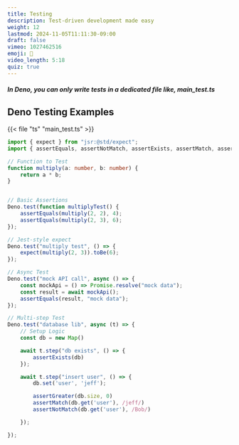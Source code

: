 ```yaml
---
title: Testing
description: Test-driven development made easy
weight: 12
lastmod: 2024-11-05T11:11:30-09:00
draft: false
vimeo: 1027462516
emoji: 🔬
video_length: 5:18
quiz: true
---
```


<quiz-modal options="true:false" answer="false" prize="3">
  <h5>In Deno, you can only write tests in a dedicated file like, main_test.ts</h5>
</quiz-modal>


## Deno Testing Examples

{{< file "ts" "main_test.ts" >}}
```typescript
import { expect } from "jsr:@std/expect";
import { assertEquals, assertNotMatch, assertExists, assertMatch, assertGreater } from "@std/assert";

// Function to Test
function multiply(a: number, b: number) {
    return a * b;
}


// Basic Assertions
Deno.test(function multiplyTest() {
    assertEquals(multiply(2, 2), 4);
    assertEquals(multiply(2, 3), 6);
});

// Jest-style expect
Deno.test("multiply test", () => {
    expect(multiply(2, 3)).toBe(6);
});

// Async Test
Deno.test("mock API call", async () => {
    const mockApi = () => Promise.resolve("mock data");
    const result = await mockApi();
    assertEquals(result, "mock data");
});

// Multi-step Test
Deno.test("database lib", async (t) => {
    // Setup Logic
    const db = new Map()

    await t.step("db exists", () => {
        assertExists(db)
    });

    await t.step("insert user", () => {
        db.set('user', 'jeff');

        assertGreater(db.size, 0)
        assertMatch(db.get('user'), /jeff/)
        assertNotMatch(db.get('user'), /Bob/)

    });

});
```